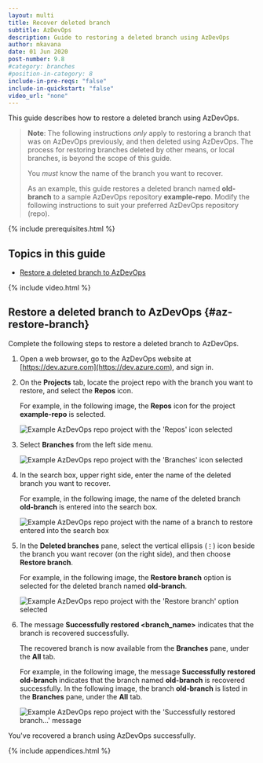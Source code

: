 ```yaml
---
layout: multi
title: Recover deleted branch
subtitle: AzDevOps
description: Guide to restoring a deleted branch using AzDevOps
author: mkavana
date: 01 Jun 2020
post-number: 9.8
#category: branches
#position-in-category: 8
include-in-pre-reqs: "false"
include-in-quickstart: "false"
video_url: "none"
---
```


This guide describes how to restore a deleted branch using AzDevOps.

> **Note**: The following instructions *only* apply to restoring a branch that was on AzDevOps previously, and then deleted using AzDevOps. The process for restoring branches deleted by other means, or local branches, is beyond the scope of this guide.
>
> You *must* know the name of the branch you want to recover.
>
> As an example, this guide restores a deleted branch named **old-branch** to a sample AzDevOps repository **example-repo**. Modify the following instructions to suit your preferred AzDevOps repository (repo).
>

{% include prerequisites.html %}

## Topics in this guide

- [Restore a deleted branch to AzDevOps](#az-restore-branch)

{% include video.html %}

## Restore a deleted branch to AzDevOps {#az-restore-branch}

Complete the following steps to restore a deleted branch to AzDevOps.

1. Open a web browser, go to the AzDevOps website at [https://dev.azure.com](https://dev.azure.com), and sign in.

2. On the **Projects** tab, locate the project repo with the branch you want to restore, and select the **Repos** icon.

    For example, in the following image, the **Repos** icon for the project **example-repo** is selected.

    ![Example AzDevOps repo project with the 'Repos' icon selected](../assets/images/09-branches/recover/azdev/restore-branch-002.png)

3. Select **Branches** from the left side menu.

    ![Example AzDevOps repo project with the 'Branches' icon selected](../assets/images/09-branches/recover/azdev/restore-branch-003.png)

4. In the search box, upper right side, enter the name of the deleted branch you want to recover.

    For example, in the following image, the name of the deleted branch **old-branch** is entered into the search box.

    ![Example AzDevOps repo project with the name of a branch to restore entered into the search box](../assets/images/09-branches/recover/azdev/restore-branch-004.png)

5. In the **Deleted branches** pane, select the vertical ellipsis (**`⋮`**) icon beside the branch you want recover (on the right side), and then choose **Restore branch**.

    For example, in the following image, the **Restore branch** option is selected for the deleted branch named **old-branch**.

    ![Example AzDevOps repo project with the 'Restore branch' option selected](../assets/images/09-branches/recover/azdev/restore-branch-005.png)

6. The message **Successfully restored \<branch_name\>** indicates that the branch is recovered successfully.

    The recovered branch is now available from the **Branches** pane, under the **All** tab.

    For example, in the following image, the message **Successfully restored old-branch** indicates that the branch named **old-branch** is recovered successfully. In the following image, the branch **old-branch** is listed in the **Branches** pane, under the **All** tab.

    ![Example AzDevOps repo project with the 'Successfully restored branch...' message](../assets/images/09-branches/recover/azdev/restore-branch-006.png)

You've recovered a branch using AzDevOps successfully.

{% include appendices.html %}
